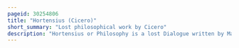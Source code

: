 ```yaml
---
pageid: 30254806
title: "Hortensius (Cicero)"
short_summary: "Lost philosophical work by Cicero"
description: "Hortensius or Philosophy is a lost Dialogue written by Marcus Tullius Cicero in the Year 45 Bc. The Dialogue—Which is named after Cicero's friendly Rival and Associate, the Speaker and politician Quintus Hortensius Hortalus—Took the Form of a protreptic. In the Work Lucullus quintus Lutatius and Cicero Hortensius discusses the best Use of one's Leisure Time. At the End of the Work Cicero argues that Philosophy's Pursuit is the most important Endeavor."
---
```

